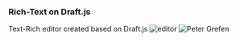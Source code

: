 ### Rich-Text on Draft.js
Text-Rich editor created based on Draft.js
![editor](https://user-images.githubusercontent.com/59267787/88752830-3621aa00-d131-11ea-967d-5be130c586fe.png)
![Peter Grefen](https://media.giphy.com/media/YAnpMSHcurJVS/giphy.gif)
